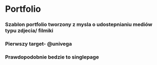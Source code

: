 # Portfolio
<h3>Szablon portfolio tworzony z mysla o udostepnianiu mediów typu zdjecia/ filmiki</h3>
<h3>Pierwszy target- @univega </h3>
<h3>Prawdopodobnie bedzie to singlepage</h3>
